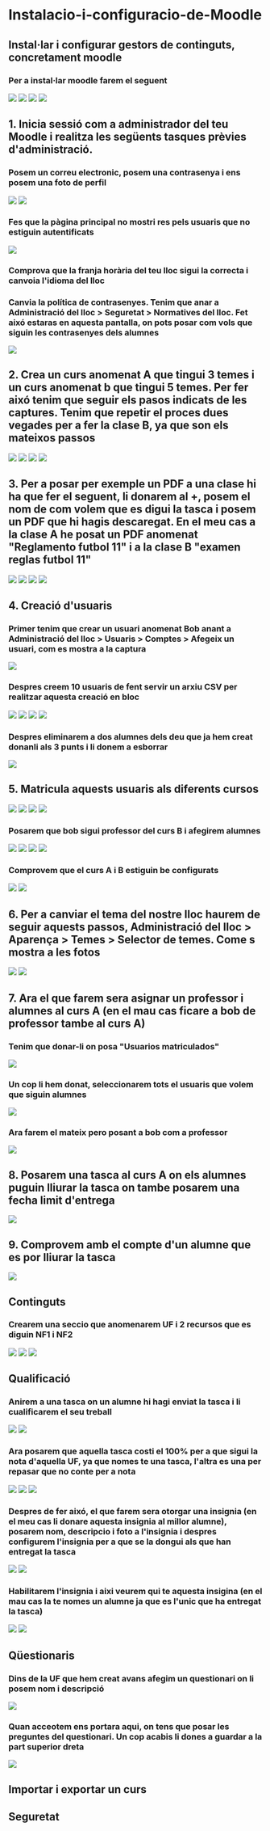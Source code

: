 # Instalacio-i-configuracio-de-Moodle

## Instal·lar i configurar gestors de continguts, concretament moodle
### Per a instal·lar moodle farem el seguent
<img src="1.png">
<img src="2.png">
<img src="3.png">
<img src="4.png">

## 1. Inicia sessió com a administrador del teu Moodle i realitza les següents tasques prèvies d'administració.
### Posem un correu electronic, posem una contrasenya i ens posem una foto de perfil
<img src="5.png">
<img src="6.png">

### Fes que la pàgina principal no mostri res pels usuaris que no estiguin autentificats
<img src="7.png">

### Comprova que la franja horària del teu lloc sigui la correcta i canvoia l'idioma del lloc


### Canvia la política de contrasenyes. Tenim que anar a Administració del lloc > Seguretat > Normatives del lloc. Fet aixó estaras en aquesta pantalla, on pots posar com vols que siguin les contrasenyes dels alumnes
<img src="8.png">

## 2. Crea un curs anomenat A que tingui 3 temes i un curs anomenat b que tingui 5 temes. Per fer aixó tenim que seguir els pasos indicats de les captures. Tenim que repetir el proces dues vegades per a fer la clase B, ya que son els mateixos passos
<img src="17.png">
<img src="18.png">
<img src="19.png">
<img src="20.png">

## 3. Per a posar per exemple un PDF a una clase hi ha que fer el seguent, li donarem al +, posem el nom de com volem que es digui la tasca i posem un PDF que hi hagis descaregat. En el meu cas a la clase A he posat un PDF anomenat "Reglamento futbol 11" i a la clase B "examen reglas futbol 11"
<img src="21.png">
<img src="22.png">
<img src="23.png">
<img src="24.png">

## 4. Creació d'usuaris
### Primer tenim que crear un usuari anomenat Bob anant a Administració del lloc > Usuaris > Comptes > Afegeix un usuari, com es mostra a la captura
<img src="45.png">

### Despres creem 10 usuaris de fent servir un arxiu CSV per realitzar aquesta creació en bloc
<img src="25.png">
<img src="26.png">
<img src="27.png">
<img src="28.png">

### Despres eliminarem a dos alumnes dels deu que ja hem creat donanli als 3 punts i li donem a esborrar
<img src="29.png">

## 5. Matricula aquests usuaris als diferents cursos
<img src="31.png">
<img src="32.png">
<img src="33.png"> 
<img src="35.png">

### Posarem que bob sigui professor del curs B i afegirem alumnes
<img src="34.png">
<img src="28.png">
<img src="30.png">
<img src="38.png">

### Comprovem que el curs A i B estiguin be configurats
<img src="36.png">
<img src="37.png"> 

## 6. Per a canviar el tema del nostre lloc haurem de seguir aquests passos, Administració del lloc > Aparença > Temes > Selector de temes. Come s mostra a les fotos
<img src="43.png">
<img src="44.png">

## 7. Ara el que farem sera asignar un professor i alumnes al curs A (en el mau cas ficare a bob de professor tambe al curs A)
### Tenim que donar-li on posa "Usuarios matriculados"
<img src="30.png">

### Un cop li hem donat, seleccionarem tots el usuaris que volem que siguin alumnes
<img src="40.png">

### Ara farem el mateix pero posant a bob com a professor
<img src="39.png">

## 8. Posarem una tasca al curs A on els alumnes puguin lliurar la tasca on tambe posarem una fecha limit d'entrega
<img src="41.png">

## 9. Comprovem amb el compte d'un alumne que es por lliurar la tasca
<img src="42.png">

## Continguts
### Crearem una seccio que anomenarem UF i 2 recursos que es diguin NF1 i NF2

<img src="Continguts1.png">
<img src="Continguts2.png">
<img src="Continguts3.png">

## Qualificació
### Anirem a una tasca on un alumne hi hagi enviat la tasca i li cualificarem el seu treball
<img src="Qualificacio1.png">
<img src="Qualificacio2.png">

### Ara posarem que aquella tasca costi el 100% per a que sigui la nota d'aquella UF, ya que nomes te una tasca, l'altra es una per repasar que no conte per a nota
<img src="Qualificacio3.png">
<img src="Qualificacio4.png">
<img src="Qualificacio5.png">

### Despres de fer aixó, el que farem sera otorgar una insignia (en el meu cas li donare aquesta insignia al millor alumne), posarem nom, descripcio i foto a l'insignia i despres configurem l'insignia per a que se la dongui als que han entregat la tasca
<img src="Insignia1.png">
<img src="Insignia2.png">

### Habilitarem l'insignia i aixi veurem qui te aquesta insigina (en el mau cas la te nomes un alumne ja que es l'unic que ha entregat la tasca)
<img src="Insignia3.png">
<img src="Insignia4.png">

## Qüestionaris
### Dins de la UF que hem creat avans afegim un questionari on li posem nom i descripció
<img src="Questionario1.png">

### Quan acceotem ens portara aqui, on tens que posar les preguntes del questionari. Un cop acabis li dones a guardar a la part superior dreta
<img src="Questionario2.png">

## Importar i exportar un curs



## Seguretat


